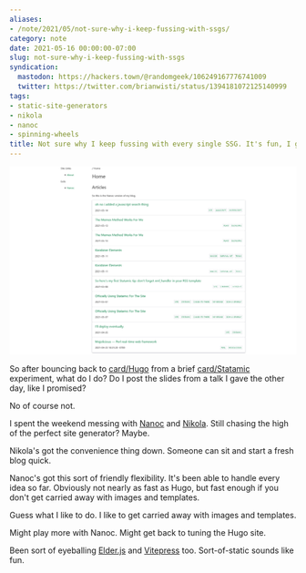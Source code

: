 ```yaml
---
aliases:
- /note/2021/05/not-sure-why-i-keep-fussing-with-ssgs/
category: note
date: 2021-05-16 00:00:00-07:00
slug: not-sure-why-i-keep-fussing-with-ssgs
syndication:
  mastodon: https://hackers.town/@randomgeek/106249167776741009
  twitter: https://twitter.com/brianwisti/status/1394181072125140999
tags:
- static-site-generators
- nikola
- nanoc
- spinning-wheels
title: Not sure why I keep fussing with every single SSG. It's fun, I guess?
---
```


![attachments/img/2021/cover-2021-05-16.png](../../../attachments/img/2021/cover-2021-05-16.png)

So after bouncing back to [card/Hugo](../../../card/Hugo.md) from a brief [card/Statamic](../../../card/Statamic.md) experiment, what do I do? Do I post the slides from a talk I gave the other day, like I promised?

No of course not.

I spent the weekend messing with [Nanoc](https://nanoc.app) and [Nikola](https://getnikola.com). Still chasing the high of the perfect site generator? Maybe.

Nikola's got the convenience thing down. Someone can sit and start a fresh blog quick.

Nanoc's got this sort of friendly flexibility. It's been able to handle every idea so far. Obviously not nearly as fast as Hugo, but fast enough if you don't get carried away with images and templates.

Guess what I like to do. I like to get carried away with images and templates.

Might play more with Nanoc. Might get back to tuning the Hugo site.

Been sort of eyeballing [Elder.js](https://elderguide.com/tech/elderjs/) and [Vitepress](https://vitepress.vuejs.org/) too. Sort-of-static sounds like fun.
